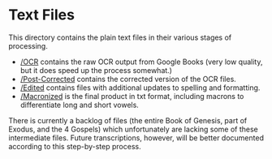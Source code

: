 # Text Files

This directory contains the plain text files in their various stages of processing.

* [/OCR](https://github.com/nathananderson94/biblia-castellionis/tree/main/TXT/1%20-%20OCR) contains the raw OCR output from Google Books (very low quality, but it does speed up the process somewhat.)
* [/Post-Corrected](https://github.com/nathananderson94/biblia-castellionis/tree/main/TXT/2%20-%20Post-Corrected) contains the corrected version of the OCR files.
* [/Edited](https://github.com/nathananderson94/biblia-castellionis/tree/main/TXT/3%20-%20Edited) contains files with additional updates to spelling and formatting.
* [/Macronized](https://github.com/nathananderson94/biblia-castellionis/tree/main/TXT/4%20-%20Macronized) is the final product in txt format, including macrons to differentiate long and short vowels.

There is currently a backlog of files (the entire Book of Genesis, part of Exodus, and the 4 Gospels) which unfortunately are lacking some of these intermediate files. Future transcriptions, however, will be better documented according to this step-by-step process.
